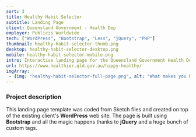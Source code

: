 ```yaml
---
sort: 3
title: Healthy Habit Selector
subtitle: Landing Page
client: Queensland Government - Health Dep
employer: Publicis Worldwide
tech: ["WordPress", "Bootstrap", "Less", "jQuery", "PHP"]
thumbnail: healthy-habit-selector-thumb.png
desktop: healthy-habit-selector-desktop.png
mobile: healthy-habit-selector-mobile.png
intro: Interactive landing page for the Queensland Government Health Department.
url: https://www.healthier.qld.gov.au/happy-healthy/
imgArray:
 - {img: "healthy-habit-selector-full-page.png", alt: "What makes you happy? Select three #happyHealthyHabits you like doing."}
---
```


### Project description

This landing page template was coded from Sketch files and created on top of the existing client's **WordPress** web site.
The page is built using **Bootstrap** and all the magic happens thanks to **jQuery** and a huge bunch of custom tags.
